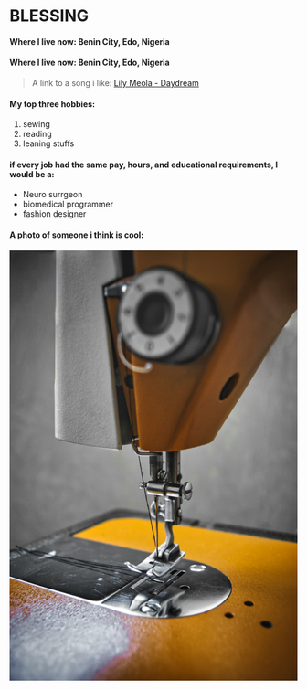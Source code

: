 # BLESSING

#### Where I live now: Benin City, Edo, Nigeria
#### Where I live now: Benin City, Edo, Nigeria

> A link to a song i like: [Lily Meola - Daydream](https://youtu.be/WZjVRyIBIX0?)

####  My top three hobbies:

1. sewing
1. reading
1. leaning stuffs

#### if every job had the same pay, hours, and educational requirements, I would be a:

- Neuro surrgeon
- biomedical programmer
- fashion designer

####  A photo of someone i think is cool:
![a yellow sewing machine](images/sewingmachine.jpg)